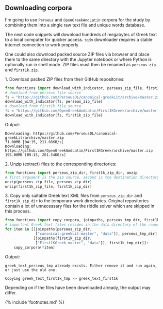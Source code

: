 ## Downloading corpora

I'm going to use `Perseus` and `OpenGreekAndLatin` corpora for the study by
combining them into a single raw text file and unique words database.

The next code snippets will download hundreds of megabytes of Greek text to a
local computer for quicker access. `tqdm` downloader requires a stable internet
connection to work properly.

One could also download packed source ZIP files via browser and place them to
the same directory with the Jupyter notebook or where Python is optionally run
in shell mode. ZIP files must then be renamed as `perseus.zip` and
`first1k.zip`.

1\. Download packed ZIP files from their GitHub repositories:

```python
from functions import download_with_indicator, perseus_zip_file, first1k_zip_file
# download from perseus file source
fs = "https://github.com/PerseusDL/canonical-greekLit/archive/master.zip"
download_with_indicator(fs, perseus_zip_file)
# download from first1k file source
fs = "https://github.com/OpenGreekAndLatin/First1KGreek/archive/master.zip"
download_with_indicator(fs, first1k_zip_file)
```

Output:

```
Downloading: https://github.com/PerseusDL/canonical-greekLit/archive/master.zip
71.00MB [04:15, 211.08KB/s]
Downloading: https://github.com/OpenGreekAndLatin/First1KGreek/archive/master.zip
195.00MB [09:15, 201.54KB/s]
```

2\. Unzip (extract) files to the corresponding directories:

```python
from functions import perseus_zip_dir, first1k_zip_dir, unzip
# first argument is the zip source, second is the destination directory
unzip(perseus_zip_file, perseus_zip_dir)
unzip(first1k_zip_file, first1k_zip_dir)
```

3\. Copy only suitable Greek text XML files from `perseus_zip_dir` and
`first1k_zip_dir` to the temporary work directories. Original repositories
contain a lot of unnecessary files for the riddle solver which are skipped in
this process.

```python
from functions import copy_corpora, joinpaths, perseus_tmp_dir, first1k_tmp_dir
# important Greek text files resides in the data directory of the repositories
for item in [[joinpaths(perseus_zip_dir,
              ["canonical-greekLit-master", "data"]), perseus_tmp_dir],
             [joinpaths(first1k_zip_dir,
              ["First1KGreek-master", "data"]), first1k_tmp_dir]]:
    copy_corpora(*item)
```

Output:

```
greek_text_perseus_tmp already exists. Either remove it and run again, or just use the old one.

Copying greek_text_first1k_tmp -> greek_text_first1k
```

Depending on if the files have been downloaded already, the output may differ.

{% include 'footnotes.md' %}
